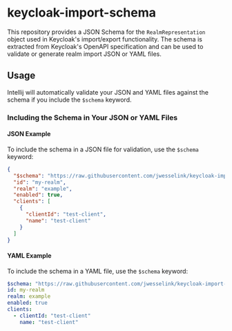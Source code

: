 # keycloak-import-schema

This repository provides a JSON Schema for the `RealmRepresentation` object used in Keycloak's import/export functionality. The schema is extracted from Keycloak's OpenAPI specification and can be used to validate or generate realm import JSON or YAML files.

## Usage

Intellij will automatically validate your JSON and YAML files against the schema if you include the `$schema` keyword.

### Including the Schema in Your JSON or YAML Files

#### JSON Example

To include the schema in a JSON file for validation, use the `$schema` keyword:

```json
{
  "$schema": "https://raw.githubusercontent.com/jwesselink/keycloak-import-schema/refs/heads/main/schema/import-schema-26.0.5.json",
  "id": "my-realm",
  "realm": "example",
  "enabled": true,
  "clients": [
    {
      "clientId": "test-client",
      "name": "test-client"
    }
  ]
}
```

#### YAML Example

To include the schema in a YAML file, use the `$schema` keyword:

```yaml
$schema: "https://raw.githubusercontent.com/jwesselink/keycloak-import-schema/refs/heads/main/schema/import-schema-26.0.5.json"
id: my-realm
realm: example
enabled: true
clients:
  - clientId: "test-client"
    name: "test-client"
```
